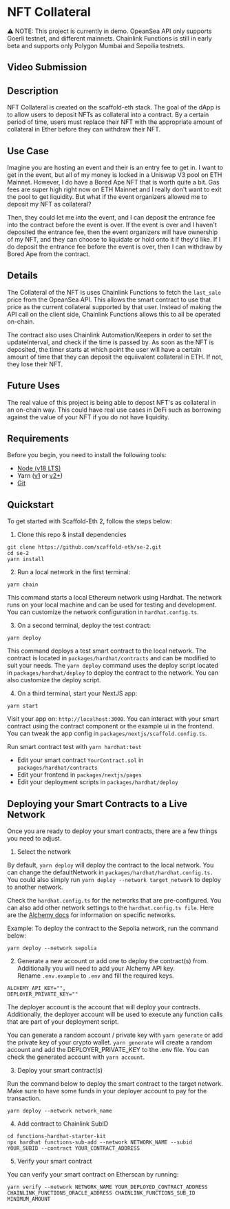 # NFT Collateral

⚠️ NOTE: This project is currently in demo. OpeanSea API only supports Goerli testnet, and different mainnets. Chainlink Functions is still in early beta and supports only Polygon Mumbai and Sepoilia testnets. 

## Video Submission

## Description

NFT Collateral is created on the scaffold-eth stack. The goal of the dApp is to allow users to deposit NFTs as collateral into a contract. 
By a certain period of time, users must replace their NFT with the appropriate amount of collateral in Ether before they can withdraw their NFT. 

## Use Case

Imagine you are hosting an event and their is an entry fee to get in. I want to get in the event, but all of my money is locked in a Uniswap V3 pool on ETH Mainnet. However, I do have a Bored Ape NFT that is worth quite a bit. Gas fees are super high right now on ETH Mainnet and I really don't want to exit the pool to get liquidity. But what if the event organizers allowed me to deposit my NFT as collateral? 

Then, they could let me into the event, and I can deposit the entrance fee into the contract before the event is over. If the event is over and I haven't deposited the entrance fee, then the event organizers will have ownership of my NFT, and they can choose to liquidate or hold onto it if they'd like. If I do deposit the entrance fee before the event is over, then I can withdraw by Bored Ape from the contract.

## Details

The Collateral of the NFT is uses Chainlink Functions to fetch the ```last_sale``` price from the OpeanSea API. This allows the smart contract to use that price as the current collateral supported by that user. Instead of making the API call on the client side, Chainlink Functions allows this to all be operated on-chain. 

The contract also uses Chainlink Automation/Keepers in order to set the updateInterval, and check if the time is passed by. As soon as the NFT is deposited, the timer starts at which point the user will have a certain amount of time that they can deposit the equiivalent collateral in ETH. If not, they lose their NFT.

## Future Uses

The real value of this project is being able to depost NFT's as collateral in an on-chain way. This could have real use cases in DeFi such as borrowing against the value of your NFT if you do not have liquidity. 

## Requirements

Before you begin, you need to install the following tools:
- [Node (v18 LTS)](https://nodejs.org/en/download/)
- Yarn ([v1](https://classic.yarnpkg.com/en/docs/install/) or [v2+](https://yarnpkg.com/getting-started/install))
- [Git](https://git-scm.com/downloads)

## Quickstart

To get started with Scaffold-Eth 2, follow the steps below:

1. Clone this repo & install dependencies

```
git clone https://github.com/scaffold-eth/se-2.git
cd se-2
yarn install
```

2. Run a local network in the first terminal:

```
yarn chain
```

This command starts a local Ethereum network using Hardhat. The network runs on your local machine and can be used for testing and development. You can customize the network configuration in `hardhat.config.ts`.

3. On a second terminal, deploy the test contract:

```
yarn deploy
```
This command deploys a test smart contract to the local network. The contract is located in `packages/hardhat/contracts` and can be modified to suit your needs. The `yarn deploy` command uses the deploy script located in `packages/hardhat/deploy` to deploy the contract to the network. You can also customize the deploy script.

4. On a third terminal, start your NextJS app:

```
yarn start
```
Visit your app on: `http://localhost:3000`. You can interact with your smart contract using the contract component or the example ui in the frontend. You can tweak the app config in `packages/nextjs/scaffold.config.ts`.

Run smart contract test with `yarn hardhat:test`

- Edit your smart contract `YourContract.sol` in `packages/hardhat/contracts`
- Edit your frontend in `packages/nextjs/pages`
- Edit your deployment scripts in `packages/hardhat/deploy`

## Deploying your Smart Contracts to a Live Network
Once you are ready to deploy your smart contracts, there are a few things you need to adjust.

1. Select the network

By default, ```yarn deploy``` will deploy the contract to the local network. You can change the defaultNetwork in `packages/hardhat/hardhat.config.ts.` You could also simply run ```yarn deploy --network target_network``` to deploy to another network.

Check the `hardhat.config.ts` for the networks that are pre-configured. You can also add other network settings to the `hardhat.config.ts file`. Here are the [Alchemy docs](https://docs.alchemy.com/docs/how-to-add-alchemy-rpc-endpoints-to-metamask) for information on specific networks.

Example: To deploy the contract to the Sepolia network, run the command below:
```
yarn deploy --network sepolia
```

2. Generate a new account or add one to deploy the contract(s) from. Additionally you will need to add your Alchemy API key. Rename `.env.example` to `.env` and fill the required keys.

```
ALCHEMY_API_KEY="",
DEPLOYER_PRIVATE_KEY=""
```

The deployer account is the account that will deploy your contracts. Additionally, the deployer account will be used to execute any function calls that are part of your deployment script.

You can generate a random account / private key with ```yarn generate``` or add the private key of your crypto wallet. ```yarn generate``` will create a random account and add the DEPLOYER_PRIVATE_KEY to the .env file. You can check the generated account with ```yarn account```.

3. Deploy your smart contract(s)

Run the command below to deploy the smart contract to the target network. Make sure to have some funds in your deployer account to pay for the transaction.

```
yarn deploy --network network_name
```
4. Add contract to Chainlink SubID
```
cd functions-hardhat-starter-kit
npx hardhat functions-sub-add --network NETWORK_NAME --subid YOUR_SUBID --contract YOUR_CONTRACT_ADDRESS
```

5. Verify your smart contract

You can verify your smart contract on Etherscan by running:

```
yarn verify --network NETWORK_NAME YOUR_DEPLOYED_CONTRACT_ADDRESS CHAINLINK_FUNCTIONS_ORACLE_ADDRESS CHAINLINK_FUNCTIONS_SUB_ID MINIMUM_AMOUNT
```
